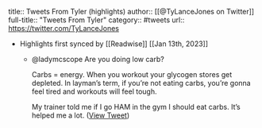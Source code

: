 title:: Tweets From Tyler (highlights)
author:: [[@TyLanceJones on Twitter]]
full-title:: "Tweets From Tyler"
category:: #tweets
url:: https://twitter.com/TyLanceJones

- Highlights first synced by [[Readwise]] [[Jan 13th, 2023]]
	- @ladymcscope Are you doing low carb?
	  
	  Carbs = energy. When you workout your glycogen stores get depleted. In layman’s term, if you’re not eating carbs, you’re gonna feel tired and workouts will feel tough.
	  
	  My trainer told me if I go HAM in the gym I should eat carbs. It’s helped me a lot. ([View Tweet](https://twitter.com/TyLanceJones/status/1612189101813559296))